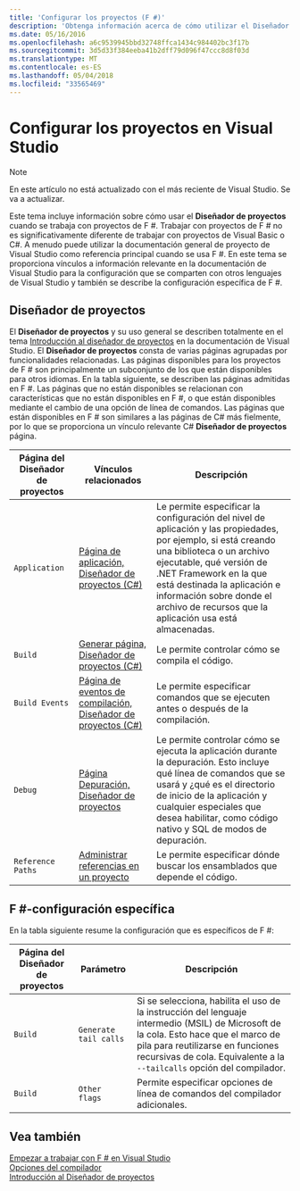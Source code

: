 ```yaml
---
title: 'Configurar los proyectos (F #)'
description: 'Obtenga información acerca de cómo utilizar el Diseñador de proyectos cuando se trabaja con proyectos de F # en Visual Studio.'
ms.date: 05/16/2016
ms.openlocfilehash: a6c9539945bbd32748ffca1434c984402bc3f17b
ms.sourcegitcommit: 3d5d33f384eeba41b2dff79d096f47ccc8d8f03d
ms.translationtype: MT
ms.contentlocale: es-ES
ms.lasthandoff: 05/04/2018
ms.locfileid: "33565469"
---
```

# <a name="configuring-projects-in-visual-studio"></a>Configurar los proyectos en Visual Studio

> [!NOTE]
En este artículo no está actualizado con el más reciente de Visual Studio.  Se va a actualizar.

Este tema incluye información sobre cómo usar el **Diseñador de proyectos** cuando se trabaja con proyectos de F #. Trabajar con proyectos de F # no es significativamente diferente de trabajar con proyectos de Visual Basic o C#. A menudo puede utilizar la documentación general de proyecto de Visual Studio como referencia principal cuando se usa F #. En este tema se proporciona vínculos a información relevante en la documentación de Visual Studio para la configuración que se comparten con otros lenguajes de Visual Studio y también se describe la configuración específica de F #.

## <a name="project-designer"></a>Diseñador de proyectos
El **Diseñador de proyectos** y su uso general se describen totalmente en el tema [Introducción al diseñador de proyectos](https://msdn.microsoft.com/library/898dd854-c98d-430c-ba1b-a913ce3c73d7) en la documentación de Visual Studio. El **Diseñador de proyectos** consta de varias páginas agrupadas por funcionalidades relacionadas. Las páginas disponibles para los proyectos de F # son principalmente un subconjunto de los que están disponibles para otros idiomas. En la tabla siguiente, se describen las páginas admitidas en F #. Las páginas que no están disponibles se relacionan con características que no están disponibles en F #, o que están disponibles mediante el cambio de una opción de línea de comandos. Las páginas que están disponibles en F # son similares a las páginas de C# más fielmente, por lo que se proporciona un vínculo relevante C# **Diseñador de proyectos** página.

|Página del Diseñador de proyectos|Vínculos relacionados|Descripción|
|---------------------|-------------|-----------|
|`Application`|[Página de aplicación, Diseñador de proyectos &#40;C&#35;&#41;](https://msdn.microsoft.com/library/ms247046.aspx)|Le permite especificar la configuración del nivel de aplicación y las propiedades, por ejemplo, si está creando una biblioteca o un archivo ejecutable, qué versión de .NET Framework en la que está destinada la aplicación e información sobre donde el archivo de recursos que la aplicación usa está almacenadas.|
|`Build`|[Generar página, Diseñador de proyectos &#40;C&#35;&#41;](https://msdn.microsoft.com/library/kb4wyys2.aspx)|Le permite controlar cómo se compila el código.|
|`Build Events`|[Página de eventos de compilación, Diseñador de proyectos &#40;C&#35;&#41;](https://msdn.microsoft.com/library/kb4wyys2.aspx)|Le permite especificar comandos que se ejecuten antes o después de la compilación.|
|`Debug`|[Página Depuración, Diseñador de proyectos](https://msdn.microsoft.com/library/2wcdezs5.aspx)|Le permite controlar cómo se ejecuta la aplicación durante la depuración. Esto incluye qué línea de comandos que se usará y ¿qué es el directorio de inicio de la aplicación y cualquier especiales que desea habilitar, como código nativo y SQL de modos de depuración.|
|`Reference Paths`|[Administrar referencias en un proyecto](/visualstudio/ide/managing-references-in-a-project)|Le permite especificar dónde buscar los ensamblados que depende el código.|

## <a name="f-specific-settings"></a>F #-configuración específica
En la tabla siguiente resume la configuración que es específicos de F #:

|Página del Diseñador de proyectos|Parámetro|Descripción|
|---------------------|-------|-----------|
|`Build`|`Generate tail calls`|Si se selecciona, habilita el uso de la instrucción del lenguaje intermedio (MSIL) de Microsoft de la cola. Esto hace que el marco de pila para reutilizarse en funciones recursivas de cola. Equivalente a la `--tailcalls` opción del compilador.|
|`Build`|`Other flags`|Permite especificar opciones de línea de comandos del compilador adicionales.|

## <a name="see-also"></a>Vea también
 [Empezar a trabajar con F # en Visual Studio](../get-started/get-started-visual-studio.md)  
 [Opciones del compilador](../language-reference/compiler-options.md)  
 [Introducción al Diseñador de proyectos](https://msdn.microsoft.com/library/898dd854-c98d-430c-ba1b-a913ce3c73d7(v=vs.100))
